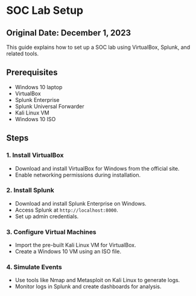 # SOC Lab Setup

## Original Date: December 1, 2023
This guide explains how to set up a SOC lab using VirtualBox, Splunk, and related tools.

## Prerequisites
- Windows 10 laptop
- VirtualBox
- Splunk Enterprise
- Splunk Universal Forwarder
- Kali Linux VM
- Windows 10 ISO

## Steps
### 1. Install VirtualBox
- Download and install VirtualBox for Windows from the official site.
- Enable networking permissions during installation.

### 2. Install Splunk
- Download and install Splunk Enterprise on Windows.
- Access Splunk at `http://localhost:8000`.
- Set up admin credentials.

### 3. Configure Virtual Machines
- Import the pre-built Kali Linux VM for VirtualBox.
- Create a Windows 10 VM using an ISO file.

### 4. Simulate Events
- Use tools like Nmap and Metasploit on Kali Linux to generate logs.
- Monitor logs in Splunk and create dashboards for analysis.
